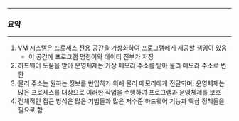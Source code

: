 -----
### 요약
-----
1. VM 시스템은 프로세스 전용 공간을 가상화하여 프로그램에게 제공할 책임이 있음
   - 이 공간에 프로그램 명령어와 데이터 전부가 저장
2. 하드웨어 도움을 받아 운영체제는 가상 메모리 주소를 받아 물리 메모리 주소로 변환
3. 물리 주소는 원하는 정보를 반입하기 위해 물리 메모리에게 전달되며, 운영체제는 많은 프로세스를 대상으로 이러한 작업을 수행하여 프로그램과 운영체제를 보호
4. 전체적인 접근 방식은 많은 기법들과 많은 저수준 하드웨어 기능과 핵심 정책들을 필요로 함
